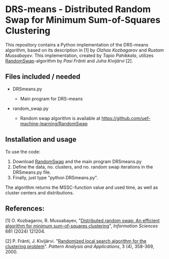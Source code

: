 # DRS-means - Distributed Random Swap for Minimum Sum-of-Squares Clustering

This repository contains a Python implementation of the DRS-means algorithm, based on its description in [1] by _Olzhas Kozbagarov_ and _Rustam Mussabayev_.
This implementation, created by _Tapio Pahikkala_, utilizes [RandomSwap](https://github.com/uef-machine-learning/RandomSwap)-algorithm by _Pasi Fränti_ and _Juha Kivijärvi_ [2].


## Files included / needed
* DRSmeans.py
  - Main program for DRS-means
     
* random_swap.py
  - Random swap algorithm is available at https://github.com/uef-machine-learning/RandomSwap


## Installation and usage

To use the code:

  1. Download [RandomSwap](https://github.com/uef-machine-learning/RandomSwap) and the main program DRSmeans.py
  2. Define the data, no. clusters, and no. random swap iterations in the DRSmeans.py file.
  3. Finally, just type "python DRSmeans.py".

The algorithm returns the MSSC-function value and used time, as well as cluster centers and distributions.

## References:

  [1] O. Kozbagarov, R. Mussabayev, "[Distributed random swap: An efficient algorithm for minimum sum-of-squares clustering](https://www.sciencedirect.com/science/article/pii/S0020025524011186)", _Information Sciences_ 681 (2024) 121204.
  
  [2] P. Fränti, J. Kivijärvi. "[Randomized local search algorithm for the clustering problem](www.cs.joensuu.fi/pub/franti/papers/Rls.ps)". _Pattern Analysis and Applications_, 3 (4), 358-369, 2000.



